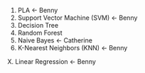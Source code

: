 1. PLA <- Benny
2. Support Vector Machine (SVM) <- Benny
3. Decision Tree
4. Random Forest
5. Naive Bayes <- Catherine
6. K-Nearest Neighbors (KNN) <- Benny

X. Linear Regression <- Benny